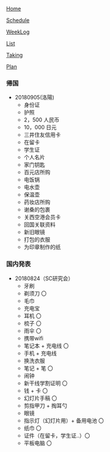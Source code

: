 [Home](index.md) 

[Schedule](Schedule.md) 

[WeekLog](WeekLog.md) 

[List](List.md)

[Taking](Taking.md)

[Plan](Plan.md)

### 帰国
- 20180905(洛陽)
  - 身份证
  - 护照
  - 2，500 人民币
  - 10，000 日元
  - 三井住友信用卡
  - 在留卡
  - 学生证
  - 个人名片
  - 家门钥匙
  - 百元店所购
  - 电饭锅
  - 电水壶
  - 保温壶
  - 药妆店所购
  - 谢桑的包裹
  - 关西空港会员卡
  - 回国关联资料
  - 新旧眼镜
  - 打包的衣服
  - 为印章制作的纸

### 国内発表
- 20180824（SC研究会）
  - 牙刷
  - 剃须刀 〇
  - 毛巾
  - 充电宝
  - 耳机 〇
  - 梳子 〇
  - 雨伞 〇
  - 携带wifi
  - 笔记本 + 充电线 〇
  - 手机 + 充电线
  - 换洗衣服
  - 笔记 + 笔 〇
  - 闹钟
  - 新干线学割证明 〇
  - 钱 + 卡 〇
  - 幻灯片手稿 〇
  - 剪指甲刀 + 掏耳勺
  - 眼镜
  - 指示灯（幻灯片用）+ 备用电池 〇
  - 纸巾 〇
  - 证件（在留卡，学生证..）〇
  - 平板电脑 〇
